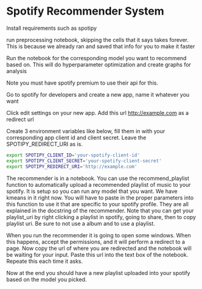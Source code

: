 # Spotify Recommender System

Install requirements such as spotipy

run preprocessing notebook, skipping the cells that it says takes forever. This is because we already ran and saved that info for you to make it faster

Run the notebook for the corresponding model you want to recommend based on. This will do hyperparameter optimization and create graphs for analysis

Note you must have spotify premium to use their api for this.

Go to spotify for developers and create a new app, name it whatever you want

Click edit settings on your new app. Add this url http://example.com as a redirect url

Create 3 environment variables like below, fill them in with your corresponding app client id and client secret. Leave the SPOTIPY_REDIRECT_URI as is.

```sh
export SPOTIPY_CLIENT_ID='your-spotify-client-id'
export SPOTIPY_CLIENT_SECRET='your-spotify-client-secret'
export SPOTIPY_REDIRECT_URI='http://example.com'
```

The recommender is in a notebook. You can use the recommend_playlist function to automatically upload a recommended playlist of music to your spotify. It is setup so you can run any model that you want. We have kmeans in it right now. You will have to paste in the proper parameters into this function to use it that are specific to your spotify profile. They are all explained in the docstring of the recommender. Note that you can get your playlist_uri by right clicking a playlist in spotify, going to share, then to copy playlist uri. Be sure to not use a album and to use a playlist.

When you run the recommender it is going to open some windows. When this happens, accept the permissions, and it will perform a redirect to a page. Now copy the url of where you are redirected and the notebook will be waiting for your input. Paste this url into the text box of the notebook. Repeate this each time it asks.
 
Now at the end you should have a new playlist uploaded into your spotify based on the model you picked.

